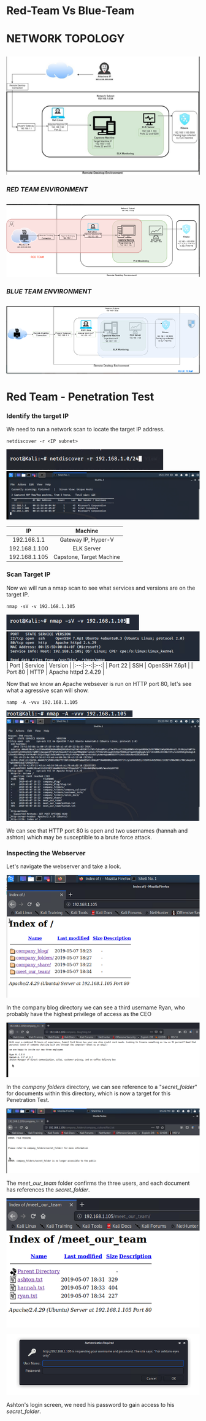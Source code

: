 # Red-Team Vs Blue-Team

# **NETWORK TOPOLOGY**

![network-topology](https://github.com/FRobertAllen/Red-Team-Vs-Blue-Team/blob/main/Images/network-topology.PNG)
-----------------------------------------------------------------------------------------------------------------
### *RED TEAM ENVIRONMENT*
![Red-Team](https://github.com/FRobertAllen/Red-Team-Vs-Blue-Team/blob/main/Images/Red-Team.PNG)
-----------------------------------------------------------------------------------------------------------------
### *BLUE TEAM ENVIRONMENT*
![Blue-Team](https://github.com/FRobertAllen/Red-Team-Vs-Blue-Team/blob/main/Images/Blue-Team.PNG)
-----------------------------------------------------------------------------------------------------------------

# **Red Team - Penetration Test**

### Identify the target IP
We need to run a network scan to locate the target IP address.
```
netdiscover -r <IP subnet>
 ```
  ![netdiscover command](https://github.com/FRobertAllen/Red-Team-Vs-Blue-Team/blob/main/Images/netdiscover%20command.PNG)
  ![netdiscover](https://github.com/FRobertAllen/Red-Team-Vs-Blue-Team/blob/main/Images/netdiscover.PNG)

| IP | Machine |
|:-------------:|:-------------:|
| 192.168.1.1 | Gateway IP, Hyper-V |
| 192.168.1.100 | ELK Server |
| 192.168.1.105 | Capstone, Target Machine |


### Scan Target IP
Now we will run a nmap scan to see what services and versions are on the target IP.
```
nmap -sV -v 192.168.1.105
```
![nmap command](https://github.com/FRobertAllen/Red-Team-Vs-Blue-Team/blob/main/Images/nmap%20command.PNG)
![nmap-scan service & version](https://github.com/FRobertAllen/Red-Team-Vs-Blue-Team/blob/main/Images/nmap-scan%20service%20%26%20version.PNG)
| Port | Service | Version |
|:--:|:--:|:--:|
| Port 22 | SSH | OpenSSH 7.6p1 |
| Port 80 | HTTP | Apache httpd 2.4.29 |

Now that we know an Apache websever is run on HTTP port 80, let's see what a agressive scan will show.
```
namp -A -vvv 192.168.1.105
```
![nmap aggressive scan command](https://github.com/FRobertAllen/Red-Team-Vs-Blue-Team/blob/main/Images/nmap%20aggressive%20scan%20command.PNG)
![nmap-vvv-scan](https://github.com/FRobertAllen/Red-Team-Vs-Blue-Team/blob/main/Images/nmap-vvv-scan.PNG)

We can see that HTTP port 80 is open and two usernames (hannah and ashton) which may be susceptible to a brute force attack.

### Inspecting the Webserver 
Let's navigate the webserver and take a look.

![webserver](https://github.com/FRobertAllen/Red-Team-Vs-Blue-Team/blob/main/Images/webserver.PNG)

In the company blog directory we can see a third username Ryan, who probably have the highest privilege of access as the CEO

![company_blog](https://github.com/FRobertAllen/Red-Team-Vs-Blue-Team/blob/main/Images/company_blog.PNG)

In the *company folders* directory, we can see reference to a "*secret_folder*" for documents within this directory, which is now a target for this Penetration Test.

![company-fold_company-culture](https://github.com/FRobertAllen/Red-Team-Vs-Blue-Team/blob/main/Images/company-fold_company-culture.PNG)

The *meet_our_team* folder confirms the three users, and each document has references the *secret_folder*.

![meet our team](https://github.com/FRobertAllen/Red-Team-Vs-Blue-Team/blob/main/Images/meet%20our%20team.PNG)

![secret-folder_logon](https://github.com/FRobertAllen/Red-Team-Vs-Blue-Team/blob/main/Images/secret-folder_logon.PNG)

Ashton's login screen, we need his password to gain access to his *secret_folder*.
